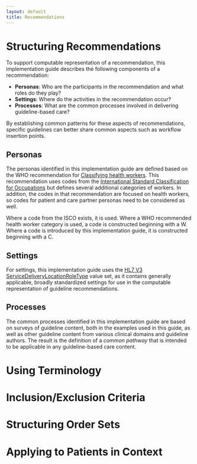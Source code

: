 ```yaml
---
layout: default
title: Recommendations
---
```


# Structuring Recommendations

To support computable representation of a recommendation, this implementation guide describes the following components of a recommendation:

* **Personas**: Who are the participants in the recommendation and what roles do they play?
* **Settings**: Where do the activities in the recommendation occur?
* **Processes**: What are the common processes involved in delivering guideline-based care?

By establishing common patterns for these aspects of recommendations, specific guidelines can better share common aspects such as workflow insertion points.

## Personas

The personas identified in this implementation guide are defined based on the WHO recommendation for [Classifying health workers](https://www.who.int/hrh/statistics/Health_workers_classification.pdf). This recommendation uses codes from the [International Standard Classification for Occupations](http://www.ilo.org/public/english/bureau/stat/isco/index.htm) but defines several additional categories of workers. In addition, the codes in that recommendation are focused on health workers, so codes for patient and care partner personas need to be considered as well.

Where a code from the ISCO exists, it is used. Where a WHO recommended health worker category is used, a code is constructed beginning with a W. Where a code is introduced by this implementation guide, it is constructed beginning with a C.

## Settings

For settings, this implementation guide uses the [HL7 V3 ServiceDeliveryLocationRoleType](http://hl7.org/fhir/v3/ServiceDeliveryLocationRoleType/vs.html) value set, as it contains generally applicable, broadly standardized settings for use in the computable representation of guideline recommendations.

## Processes

The common processes identified in this implementation guide are based on surveys of guideline content, both in the examples used in this guide, as well as other guideline content from various clinical domains and guideline authors. The result is the definition of a _common pathway_ that is intended to be applicable in any guideline-based care content. 

# Using Terminology

# Inclusion/Exclusion Criteria

# Structuring Order Sets

# Applying to Patients in Context
